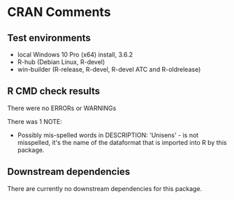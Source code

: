 # CRAN Comments

## Test environments

- local Windows 10 Pro (x64) install, 3.6.2
- R-hub (Debian Linux, R-devel)
- win-builder (R-release, R-devel, R-devel ATC and R-oldrelease)

## R CMD check results

There were no ERRORs or WARNINGs

There was 1 NOTE:

- Possibly mis-spelled words in DESCRIPTION: 'Unisens' - is not misspelled, it's the name of the dataformat that is imported into R by this package.

## Downstream dependencies

There are currently no downstream dependencies for this package.
